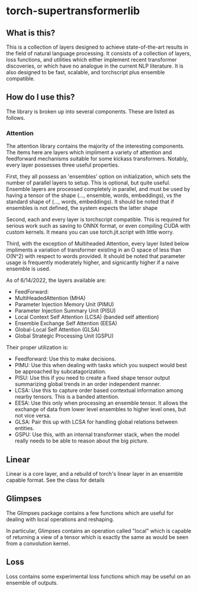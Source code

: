 # torch-supertransformerlib


## What is this?

This is a collection of layers designed to achieve state-of-the-art results in the field of natural language processing.
It consists of a collection of layers, loss functions, 
and utilities which either implement recent transformer discoveries,
or which have no analogue in the current NLP literature. 
It is also designed to be fast, scalable, and
torchscript plus ensemble compatible.

## How do I use this?

The library is broken up into several components. These are listed
as follows.

### Attention

The attention library contains the majority of the interesting components.
The items here are layers which impliment a variety of attention and feedforward
mechanisms suitable for some kickass transformers. Notably, every layer possesses
three useful properties.

First, they all possess an 'ensembles' option on initialization, which 
sets the number of parallel layers to setup. This is optional, but quite useful. Ensemble layers are processed completely
in parallel, and must be used by having a tensor of the shape (..., ensemble, words, embeddings), 
vs the standard shape of (..., words, embeddings). It should be noted that if ensembles is not defined,
the system expects the latter shape

Second, each and every layer is torchscript compatible. This is 
required for serious work such as saving to ONNX format, or even 
compiling CUDA with custom kernels. It means you can use torch.jit.script
with little worry.

Third, with the exception of Multiheaded Attention,
every layer listed below impliments a variation of 
transformer existing in an O space of less than O(N^2) with
respect to words provided. It should be noted that parameter
usage is frequently moderately higher, and signicantly higher
if a naive ensemble is used.

As of 6/14/2022, the layers available are:

* FeedForward: 
* MultiHeadedAttention (MHA)
* Parameter Injection Memory Unit (PIMU)
* Parameter Injection Summary Unit (PISU)
* Local Context Self Attention (LCSA) (banded self attention)
* Ensemble Exchange Self Attention (EESA)
* Global-Local Self Attention (GLSA)
* Global Strategic Processing Unit (GSPU)

Their proper utilization is:

* Feedforward: Use this to make decisions.
* PIMU: Use this when dealing with tasks
which you suspect would best be approached by
subcatagorization.
* PISU: Use this if you need to create a fixed shape
tensor output summarizing global trends in an order
independent manner.
* LCSA: Use this to capture order based contextual information
among nearby tensors. This is a banded attention.
* EESA: Use this only when processing an ensemble tensor. It allows
the exchange of data from lower level ensembles to higher level ones, but not vice versa.
* GLSA: Pair this up with LCSA for handling global 
relations between entities.
* GSPU: Use this, with an internal transformer stack, when the model really
needs to be able to reason about the big picture.

## Linear

Linear is a core layer, and a rebuild of torch's
linear layer in an ensemble capable format. See the 
class for details

## Glimpses

The Glimpses package contains a few functions which
are useful for dealing with local operations and reshaping.

In particular, Glimpses contains an operation called "local" 
which is capable of returning a view of a tensor which is 
exactly the same as would be seen from a convolution kernel.

## Loss

Loss contains some experimental loss functions which may
be useful on an ensemble of outputs.
